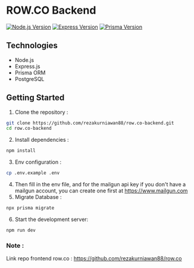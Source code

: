 # ROW.CO Backend

[![Node.js Version](https://img.shields.io/badge/Node.js-20.11.1-green.svg)](https://www.php.net)
[![Express Version](https://img.shields.io/badge/Express.js-4.18.2-gray.svg)](https://www.php.net)
[![Prisma Version](https://img.shields.io/badge/PrismaORM-5.6.0-green.svg)](https://laravel.com)


## Technologies

- Node.js
- Express.js
- Prisma ORM
- PostgreSQL

## Getting Started

1. Clone the repository :
```bash
git clone https://github.com/rezakurniawan88/row.co-backend.git
cd row.co-backend
```
2. Install dependencies :
```bash
npm install
```
3. Env configuration :
```bash
cp .env.example .env
```
4. Then fill in the env file, and for the mailgun api key if you don't have a mailgun account, you can create one first at https://www.mailgun.com
5. Migrate Database :
```bash
npx prisma migrate
```
6. Start the development server:
```bash
npm run dev
```


### Note :
Link repo frontend row.co : https://github.com/rezakurniawan88/row.co